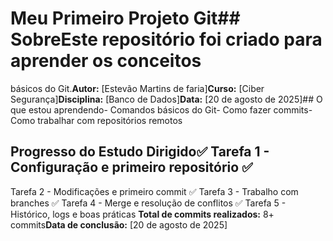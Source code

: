 # Meu Primeiro Projeto Git## SobreEste repositório foi criado para aprender os conceitos
básicos do Git.**Autor:** [Estevão Martins de faria]**Curso:** [Ciber Segurança]**Disciplina:**
[Banco de Dados]**Data:** [20 de agosto de 2025]## O que estou aprendendo- Comandos básicos do
Git- Como fazer commits- Como trabalhar com repositórios remotos
## Progresso do Estudo Dirigido✅ Tarefa 1 - Configuração e primeiro repositório ✅
Tarefa 2 - Modificações e primeiro commit ✅ Tarefa 3 - Trabalho com branches ✅
Tarefa 4 - Merge e resolução de conflitos ✅ Tarefa 5 - Histórico, logs e boas práticas
**Total de commits realizados:** 8+ commits**Data de conclusão:** [20 de agosto de 2025]
